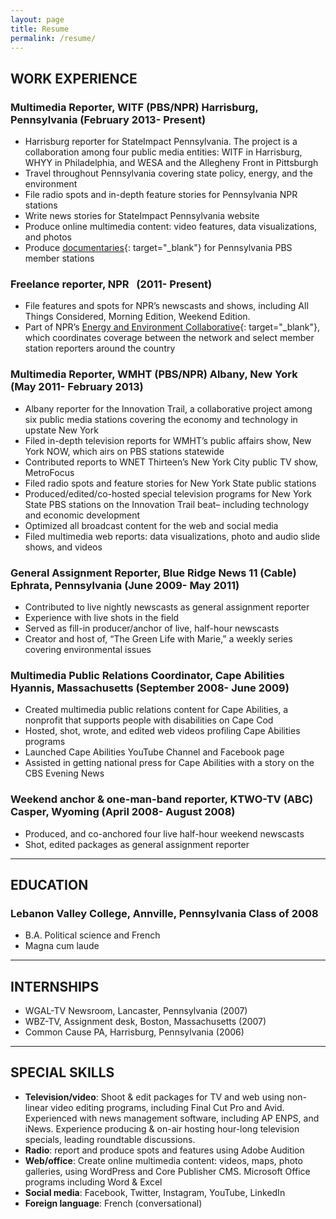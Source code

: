 ```yaml
---
layout: page
title: Resume
permalink: /resume/
---
```


## WORK EXPERIENCE

### Multimedia Reporter, WITF (PBS/NPR) Harrisburg, Pennsylvania (February 2013- Present)

* Harrisburg reporter for StateImpact Pennsylvania. The project is a collaboration among four public media entities: WITF in Harrisburg, WHYY in Philadelphia, and WESA and the Allegheny Front in Pittsburgh
* Travel throughout Pennsylvania covering state policy, energy, and the environment
* File radio spots and in-depth feature stories for Pennsylvania NPR stations
* Write news stories for StateImpact Pennsylvania website
* Produce online multimedia content: video features, data visualizations, and photos
* Produce [documentaries](https://www.pbs.org/video/generations-yet-to-come-environmental-rights-in-pa-ckbsoy/){: target="_blank"} for Pennsylvania PBS member stations

### Freelance reporter, NPR &nbsp; (2011- Present)

* File features and spots for NPR’s newscasts and shows, including All Things Considered, Morning Edition, Weekend Edition.
* Part of NPR’s [Energy and Environment Collaborative](https://www.npr.org/series/571910677/environment-and-energy-collaborative){: target="_blank"}, which coordinates coverage between the network and select member station reporters around the country

### Multimedia Reporter, WMHT (PBS/NPR) Albany, New York (May 2011- February 2013)

* Albany reporter for the Innovation Trail, a collaborative project among six public media stations covering the economy and technology in upstate New York
* Filed in-depth television reports for WMHT’s public affairs show, New York NOW, which airs on PBS stations statewide
* Contributed reports to WNET Thirteen’s New York City public TV show, MetroFocus
* Filed radio spots and feature stories for New York State public stations
* Produced/edited/co-hosted special television programs for New York State PBS stations on the Innovation Trail beat– including technology and economic development
* Optimized all broadcast content for the web and social media
* Filed multimedia web reports: data visualizations, photo and audio slide shows, and videos

### General Assignment Reporter, Blue Ridge News 11 (Cable) Ephrata, Pennsylvania (June 2009- May 2011)

* Contributed to live nightly newscasts as general assignment reporter
* Experience with live shots in the field
* Served as fill-in producer/anchor of live, half-hour newscasts
* Creator and host of, “The Green Life with Marie,” a weekly series covering environmental issues

### Multimedia Public Relations Coordinator, Cape Abilities Hyannis, Massachusetts (September 2008- June 2009)

* Created multimedia public relations content for Cape Abilities, a nonprofit that supports people with disabilities on Cape Cod
* Hosted, shot, wrote, and edited web videos profiling Cape Abilities programs
* Launched Cape Abilities YouTube Channel and Facebook page
* Assisted in getting national press for Cape Abilities with a story on the CBS Evening News

### Weekend anchor & one-man-band reporter, KTWO-TV (ABC) Casper, Wyoming (April 2008- August 2008)

* Produced, and co-anchored four live half-hour weekend newscasts
* Shot, edited packages as general assignment reporter

---

## EDUCATION

### Lebanon Valley College, Annville, Pennsylvania Class of 2008

* B.A. Political science and French
* Magna cum laude

---

## INTERNSHIPS

* WGAL-TV Newsroom, Lancaster, Pennsylvania (2007)
* WBZ-TV, Assignment desk, Boston, Massachusetts (2007)
* Common Cause PA, Harrisburg, Pennsylvania (2006)

---

## SPECIAL SKILLS

* **Television/video**: Shoot & edit packages for TV and web using non-linear video editing programs, including Final Cut Pro and Avid. Experienced with news management software, including AP ENPS, and iNews. Experience producing & on-air hosting hour-long television specials, leading roundtable discussions.
* **Radio**: report and produce spots and features using Adobe Audition
* **Web/office**: Create online multimedia content: videos, maps, photo galleries, using WordPress and Core Publisher CMS. Microsoft Office programs including Word & Excel
* **Social media**: Facebook, Twitter, Instagram, YouTube, LinkedIn
* **Foreign language**: French (conversational)